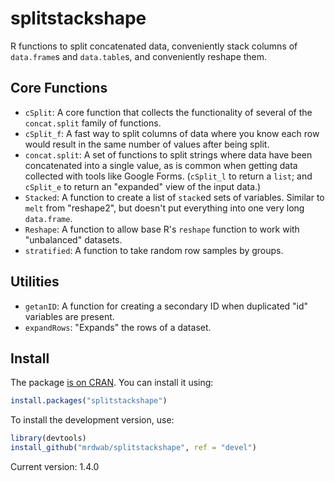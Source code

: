 # splitstackshape

R functions to split concatenated data, conveniently stack columns of `data.frame`s and `data.table`s, and conveniently reshape them.

## Core Functions

* `cSplit`: A core function that collects the functionality of several of the  `concat.split` family of functions.
* `cSplit_f`: A fast way to split columns of data where you know each row would result in the same number of values after being split.
* `concat.split`: A set of functions to split strings where data have been concatenated into a single value, as is common when getting data collected with tools like Google Forms. (`cSplit_l` to return a `list`; and `cSplit_e` to return an "expanded" view of the input data.)
* `Stacked`: A function to create a list of `stack`ed sets of variables. Similar to `melt` from "reshape2", but doesn't put everything into one very long `data.frame`.
* `Reshape`: A function to allow base R's `reshape` function to work with "unbalanced" datasets.
* `stratified`: A function to take random row samples by groups.

## Utilities

* `getanID`: A function for creating a secondary ID when duplicated "id" variables are present.
* `expandRows`: "Expands" the rows of a dataset.

## Install

The package [is on CRAN](http://cran.r-project.org/web/packages/splitstackshape/index.html). You can install it using:

```r
install.packages("splitstackshape")
```

To install the development version, use:

```r
library(devtools)
install_github("mrdwab/splitstackshape", ref = "devel")
```

Current version: 1.4.0
